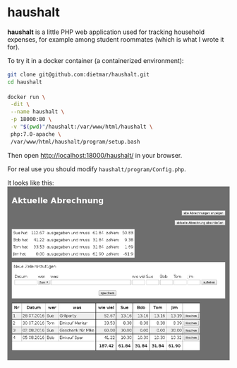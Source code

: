 # haushalt

**haushalt** is a little PHP web application used for tracking household expenses, for example among student roommates (which is what I wrote it for).

To try it in a docker container (a containerized environment):

```bash
git clone git@github.com:dietmar/haushalt.git
cd haushalt

docker run \
 -dit \
 --name haushalt \
 -p 18000:80 \
 -v "$(pwd)"/haushalt:/var/www/html/haushalt \
 php:7.0-apache \
 /var/www/html/haushalt/program/setup.bash
```

Then open [http://localhost:18000/haushalt/](http://localhost:18000/haushalt/) in your browser.

For real use you should modify `haushalt/program/Config.php`.

It looks like this:
![Screenshot](https://github.com/dietmar/haushalt/blob/master/screenshot.png)
